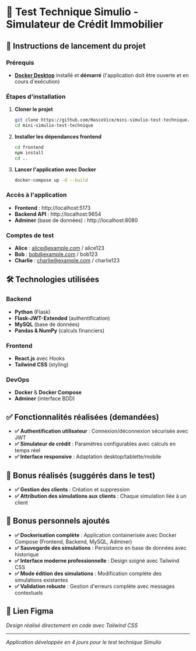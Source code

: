 # 🏢 Test Technique Simulio - Simulateur de Crédit Immobilier

## 🚀 Instructions de lancement du projet

### Prérequis
- **[Docker Desktop](https://www.docker.com/products/docker-desktop/)** installé et **démarré** (l'application doit être ouverte et en cours d'exécution)

### Étapes d'installation

1. **Cloner le projet**
   ```bash
   git clone https://github.com/HascoVice/mini-simulio-test-technique.git
   cd mini-simulio-test-technique
   ```

2. **Installer les dépendances frontend**
   ```bash
   cd frontend
   npm install
   cd ..
   ```

3. **Lancer l'application avec Docker**
   ```bash
   docker-compose up -d --build
   ```

### Accès à l'application
- **Frontend** : http://localhost:5173
- **Backend API** : http://localhost:9654
- **Adminer** (base de données) : http://localhost:8080

### Comptes de test
- **Alice** : alice@example.com / alice123
- **Bob** : bob@example.com / bob123
- **Charlie** : charlie@example.com / charlie123

## 🛠️ Technologies utilisées

### Backend
- **Python** (Flask)
- **Flask-JWT-Extended** (authentification)
- **MySQL** (base de données)
- **Pandas & NumPy** (calculs financiers)

### Frontend
- **React.js** avec Hooks
- **Tailwind CSS** (styling)

### DevOps
- **Docker** & **Docker Compose**
- **Adminer** (interface BDD)

## ✅ Fonctionnalités réalisées (demandées)

- **✅ Authentification utilisateur** : Connexion/déconnexion sécurisée avec JWT
- **✅ Simulateur de crédit** : Paramètres configurables avec calculs en temps réel
- **✅ Interface responsive** : Adaptation desktop/tablette/mobile

## 🎁 Bonus réalisés (suggérés dans le test)

- **✅ Gestion des clients** : Création et suppression
- **✅ Attribution des simulations aux clients** : Chaque simulation liée à un client

## 🚀 Bonus personnels ajoutés

- **✅ Dockerisation complète** : Application containerisée avec Docker Compose (Frontend, Backend, MySQL, Adminer)
- **✅ Sauvegarde des simulations** : Persistance en base de données avec historique
- **✅ Interface moderne professionnelle** : Design soigné avec Tailwind CSS
- **✅ Mode édition des simulations** : Modification complète des simulations existantes
- **✅ Validation robuste** : Gestion d'erreurs complète avec messages contextuels

## 🎨 Lien Figma

*Design réalisé directement en code avec Tailwind CSS*

---

*Application développée en 4 jours pour le test technique Simulio*